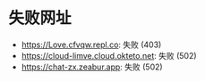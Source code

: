 # 失败网址
- https://Love.cfvqw.repl.co: 失败 (403)
- https://cloud-limve.cloud.okteto.net: 失败 (502)
- https://chat-zx.zeabur.app: 失败 (502)
